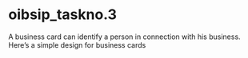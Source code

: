 # oibsip_taskno.3
A business card can identify a person in connection with his business. Here’s a simple design for business cards
